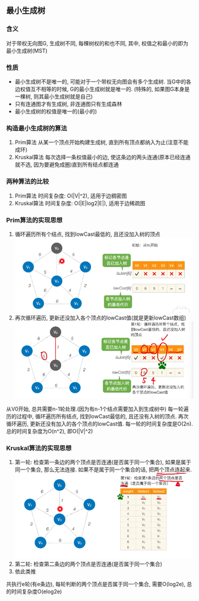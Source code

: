## 最小生成树
### 含义
对于带权无向图G, 生成树不同, 每棵树权的和也不同, 其中, 权值之和最小的即为最小生成树(MST)
### 性质
- 最小生成树不是唯一的, 可能对于一个带权无向图会有多个生成树. 当G中的各边权值互不相等的时候, G的最小生成树就是唯一的. (特殊的, 如果图G本身是一棵树, 则其最小生成树就是自己)
- 只有连通图才有生成树, 非连通图只有生成森林
- 最小生成树的权值是唯一的(最小的)
### 构造最小生成树的算法
1. Prim算法
从某一个顶点开始构建生成树, 直到所有顶点都纳入为止(注意不能成环)
2. Kruskal算法
每次选择一条权值最小的边, 使这条边的两头连通(原本已经连通就不选, 因为要避免成圈)直到所有结点都连通
### 两种算法的比较
1. Prim算法
时间复杂度: O(|V|^2), 适用于边稠密图
2. Kruskal算法
时间复杂度: O(|E|log2|E|), 适用于边稀疏图
### Prim算法的实现思想
1. 循环遍历所有个结点, 找到lowCast最低的, 且还没加入树的顶点
   ![avatar](https://github.com/Ricolxwz/Data-Structure/blob/main/IMG/Graph/The%20realization%20idea%20of%20%E2%80%8B%E2%80%8BPrim%20algorithm%201.png)
2. 再次循环遍历, 更新还没加入各个顶点的lowCast值(就是更新lowCast数组)
   ![avatar](https://github.com/Ricolxwz/Data-Structure/blob/main/IMG/Graph/The%20realization%20idea%20of%20%E2%80%8B%E2%80%8BPrim%20algorithm%202.png)

从V0开始, 总共需要n-1轮处理.(因为有n-1个结点需要加入到生成树中) 每一轮遍历的过程中, 循环遍历所有结点, 找到lowCast最低的, 且还没有入树的顶点. 再次循环遍历, 更新还没有加入的各个顶点的lowCast值. 每一轮的时间复杂度是O(2n). 总的时间复杂度为O(n^2), 即O(|V|^2)
### Kruskal算法的实现思想
1. 第一轮: 检查第一条边的两个顶点是否连通(是否属于同一个集合), 如果是属于同一个集合, 那么无法连接. 如果不是属于同一个集合的话, 把两个顶点连起来.
   ![avatar](https://github.com/Ricolxwz/Data-Structure/blob/main/IMG/Graph/The%20realization%20idea%20of%20%E2%80%8B%E2%80%8BKruskal%20algorithm%201.png)
2. 第二轮: 检查第二条边的两个顶点是否连通(是否属于同一个集合)
3. 依此类推

共执行e轮(有e条边), 每轮判断的两个顶点是否属于同一个集合, 需要O(log2e), 总的时间复杂度O(elog2e)